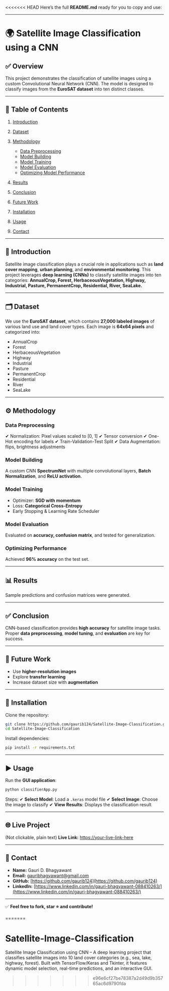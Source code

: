 <<<<<<< HEAD
Here’s the full **README.md** ready for you to copy and use:

---

# 🌍 Satellite Image Classification using a CNN

## ✅ Overview

This project demonstrates the classification of satellite images using a custom Convolutional Neural Network (CNN). The model is designed to classify images from the **EuroSAT dataset** into ten distinct classes.

---

## 📂 Table of Contents

1. [Introduction](#introduction)
2. [Dataset](#dataset)
3. [Methodology](#methodology)

   * [Data Preprocessing](#data-preprocessing)
   * [Model Building](#model-building)
   * [Model Training](#model-training)
   * [Model Evaluation](#model-evaluation)
   * [Optimizing Model Performance](#optimizing-model-performance)
4. [Results](#results)
5. [Conclusion](#conclusion)
6. [Future Work](#future-work)
7. [Installation](#installation)
8. [Usage](#usage)
9. [Contact](#contact)

---

## 📌 Introduction

Satellite image classification plays a crucial role in applications such as **land cover mapping**, **urban planning**, and **environmental monitoring**. This project leverages **deep learning (CNNs)** to classify satellite images into ten categories:
**AnnualCrop, Forest, HerbaceousVegetation, Highway, Industrial, Pasture, PermanentCrop, Residential, River, SeaLake.**

---

## 🗂 Dataset

We use the **EuroSAT dataset**, which contains **27,000 labeled images** of various land use and land cover types. Each image is **64x64 pixels** and categorized into:

* AnnualCrop
* Forest
* HerbaceousVegetation
* Highway
* Industrial
* Pasture
* PermanentCrop
* Residential
* River
* SeaLake

---

## ⚙️ Methodology

### **Data Preprocessing**

✔ Normalization: Pixel values scaled to \[0, 1]
✔ Tensor conversion
✔ One-Hot encoding for labels
✔ Train-Validation-Test Split
✔ Data Augmentation: flips, brightness adjustments

### **Model Building**

A custom CNN **SpectrumNet** with multiple convolutional layers, **Batch Normalization**, and **ReLU activation**.

### **Model Training**

* Optimizer: **SGD with momentum**
* Loss: **Categorical Cross-Entropy**
* Early Stopping & Learning Rate Scheduler

### **Model Evaluation**

Evaluated on **accuracy, confusion matrix**, and tested for generalization.

### **Optimizing Performance**

Achieved **96% accuracy** on the test set.

---

## 📊 Results

Sample predictions and confusion matrices were generated.

---

## ✅ Conclusion

CNN-based classification provides **high accuracy** for satellite image tasks. Proper **data preprocessing**, **model tuning**, and **evaluation** are key for success.

---

## 🔮 Future Work

* Use **higher-resolution images**
* Explore **transfer learning**
* Increase dataset size with **augmentation**

---

## 🔧 Installation

Clone the repository:

```bash
git clone https://github.com/gaurib124/Satellite-Image-Classification.git
cd Satellite-Image-Classification
```

Install dependencies:

```bash
pip install -r requirements.txt
```

---

## ▶ Usage

Run the **GUI application**:

```bash
python classifierApp.py
```

Steps:
✔ **Select Model**: Load a `.keras` model file
✔ **Select Image**: Choose the image to classify
✔ **View Results**: Displays the classification result

---

## 🌐 Live Project

(Not clickable, plain text)
**Live Link:** [https://your-live-link-here](https://your-live-link-here)

---

## 📩 Contact

* **Name:** Gauri D. Bhagyawant
* **Email:** [gauribhagyawant@gmail.com](mailto:gauribhagyawant@gmail.com)
* **GitHub:** [https://github.com/gaurib124](https://github.com/gaurib124)
* **LinkedIn:** [https://www.linkedin.com/in/gauri-bhagyawant-088410263/](https://www.linkedin.com/in/gauri-bhagyawant-088410263/)

---

✅ **Feel free to fork, star ⭐ and contribute!**

=======
# Satellite-Image-Classification
Satellite Image Classification using CNN – A deep learning project that classifies satellite images into 10 land cover categories (e.g., sea, lake, highway, forest). Built with TensorFlow/Keras and Tkinter, it features dynamic model selection, real-time predictions, and an interactive GUI.
>>>>>>> e96e6cf27be78387a2d49d9b35765ac6d9790fda
